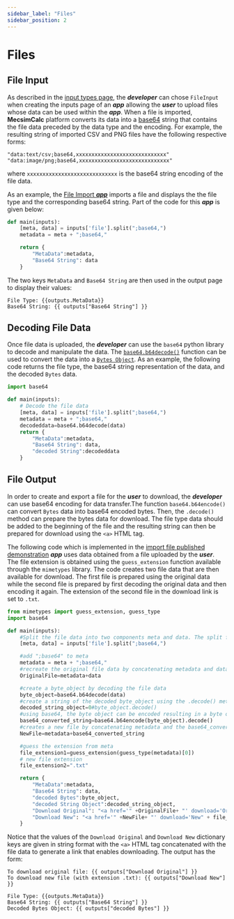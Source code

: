 ```yaml
---
sidebar_label: "Files"
sidebar_position: 2
---
```


# Files

## File Input

As described in the [input types page](../Inputs/Input-Types), the _**developer**_ can chose `FileInput` when creating the inputs page of an _**app**_ allowing the _**user**_ to upload files whose data can be used within the _**app**_. When a file is imported, **MecsimCalc** platform converts its data into a [base64](https://stackoverflow.com/questions/3538021) string that contains the file data preceded by the data type and the encoding. For example, the resulting string of imported CSV and PNG files have the following respective forms:

```
"data:text/csv;base64,xxxxxxxxxxxxxxxxxxxxxxxxxxxxx"
"data:image/png;base64,xxxxxxxxxxxxxxxxxxxxxxxxxxxxx"
```

where `xxxxxxxxxxxxxxxxxxxxxxxxxxxxx` is the base64 string encoding of the file data.

As an example, the [File Import _**app**_](https://mecsimcalc.com/app/3705244/import_file) imports a file and displays the the file type and the corresponding base64 string. Part of the code for this _**app**_ is given below:

```python
def main(inputs):
    [meta, data] = inputs['file'].split(";base64,")
    metadata = meta + ";base64,"

    return {
        "MetaData":metadata,
        "Base64 String": data
    }
```

The two keys `MetaData` and `Base64 String` are then used in the output page to display their values:

```
File Type: {{outputs.MetaData}}
Base64 String: {{ outputs["Base64 String"] }}
```

## Decoding File Data

Once file data is uploaded, the _**developer**_ can use the `base64` python library to decode and manipulate the data. The [`base64.b64decode()`](https://docs.python.org/3/library/base64.html) function can be used to convert the data into a [`Bytes Object`](https://docs.python.org/3/library/stdtypes.html#bytes). As an example, the following code returns the file type, the base64 string representation of the data, and the decoded `Bytes` data.

```python
import base64

def main(inputs):
    # Decode the file data
    [meta, data] = inputs['file'].split(";base64,")
    metadata = meta + ";base64,"
    decodeddata=base64.b64decode(data)
    return {
        "MetaData":metadata,
        "Base64 String": data,
        "decoded String":decodeddata
    }
```

## File Output

In order to create and export a file for the _**user**_ to download, the _**developer**_ can use base64 encoding for data transfer.The function `base64.b64encode()` can convert `Bytes` data into base64 encoded bytes. Then, the `.decode()` method can prepare the bytes data for download. The file type data should be added to the beginning of the file and the resulting string can then be prepared for download using the `<a>` HTML tag.

The following code which is implemented in the [import file published demonstration](https://mecsimcalc.com/app/3705244/import_file) _**app**_ uses data obtained from a file uploaded by the _**user**_. The file extension is obtained using the `guess_extension` function available through the `mimetypes` library. The code creates two file data that are then available for download. The first file is prepared using the original data while the second file is prepared by first decoding the original data and then encoding it again. The extension of the second file in the download link is set to `.txt`.

```python
from mimetypes import guess_extension, guess_type
import base64

def main(inputs):
    #Split the file data into two components meta and data. The split function removes the string ";base64",
    [meta, data] = inputs['file'].split(";base64,")

    #add ";base64" to meta
    metadata = meta + ";base64,"
    #recreate the original file data by concatenating metadata and data
    OriginalFile=metadata+data

    #create a byte_object by decoding the file data
    byte_object=base64.b64decode(data)
    #create a string of the decoded byte_object using the .decode() method.
    decoded_string_object=0#byte_object.decode()
    #using base64, the byte object can be encoded resulting in a byte object. The ".decode()" method returns the equivalent string.
    base64_converted_string=base64.b64encode(byte_object).decode()
    #creates a new file by concatenating metadata and the base64_converted_string
    NewFile=metadata+base64_converted_string

    #guess the extension from meta
    file_extension1=guess_extension(guess_type(metadata)[0])
    # new file extension
    file_extension2=".txt"

    return {
        "MetaData":metadata,
        "Base64 String": data,
        "decoded Bytes":byte_object,
        "decoded String Object":decoded_string_object,
        "Download Original": "<a href='" +OriginalFile+ "' download='Original" + file_extension1 + "'>Download</a>",
        "Download New": "<a href='" +NewFile+ "' download='New" + file_extension2 + "'>Download</a>"
    }
```

Notice that the values of the `Download Original` and `Download New` dictionary keys are given in string format with the `<a>` HTML tag concatenated with the file data to generate a link that enables downloading. The output has the form:

```
To download original file: {{ outputs["Download Original"] }}
To download new file (with extension .txt): {{ outputs["Download New"] }}

File Type: {{outputs.MetaData}}
Base64 String: {{ outputs["Base64 String"] }}
Decoded Bytes Object: {{ outputs["decoded Bytes"] }}
```
